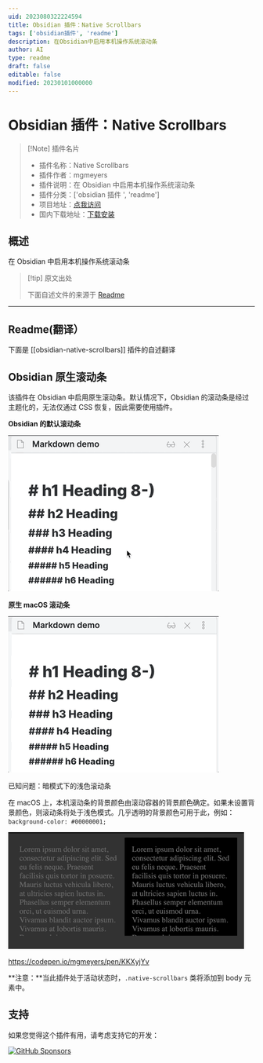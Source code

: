 ```yaml
---
uid: 2023080322224594
title: Obsidian 插件：Native Scrollbars
tags: ['obsidian插件', 'readme']
description: 在Obsidian中启用本机操作系统滚动条
author: AI
type: readme
draft: false
editable: false
modified: 20230101000000
---
```


# Obsidian 插件：Native Scrollbars

> [!Note] 插件名片
> - 插件名称：Native Scrollbars
> - 插件作者：mgmeyers
> - 插件说明：在 Obsidian 中启用本机操作系统滚动条
> - 插件分类：['obsidian 插件 ', 'readme']
> - 项目地址：[点我访问](https://github.com/mgmeyers/obsidian-native-scrollbars)
> - 国内下载地址：[下载安装](https://pkmer.cn/products/plugin/pluginMarket/?obsidian-native-scrollbars)

## 概述

在 Obsidian 中启用本机操作系统滚动条

> [!tip] 原文出处
>
>下面自述文件的来源于 [Readme](https://ghproxy.net/https://raw.githubusercontent.com/mgmeyers/obsidian-native-scrollbars/main/README.md)

---

## Readme(翻译）

下面是 [[obsidian-native-scrollbars]] 插件的自述翻译

## Obsidian 原生滚动条

该插件在 Obsidian 中启用原生滚动条。默认情况下，Obsidian 的滚动条是经过主题化的，无法仅通过 CSS 恢复，因此需要使用插件。

**Obsidian 的默认滚动条**

<img src="https://raw.githubusercontent.com/mgmeyers/obsidian-native-scrollbars/main/screenshots/non-native-scrollbars.gif" alt="一个演示Obsidian默认滚动条的短gif">

**原生 macOS 滚动条**

<img src="https://raw.githubusercontent.com/mgmeyers/obsidian-native-scrollbars/main/screenshots/native-scrollbars.gif" alt="一个演示原生滚动条的短gif">

已知问题：暗模式下的浅色滚动条

在 macOS 上，本机滚动条的背景颜色由滚动容器的背景颜色确定。如果未设置背景颜色，则滚动条将处于浅色模式。几乎透明的背景颜色可用于此，例如：`background-color: #00000001;`

<img src="https://raw.githubusercontent.com/mgmeyers/obsidian-native-scrollbars/main/screenshots/darkmode-issue.gif" alt="A short gif demonstraiting issues with dark-mode scrollbars">

<https://codepen.io/mgmeyers/pen/KKXyjYv>

**注意：**当此插件处于活动状态时，`.native-scrollbars` 类将添加到 body 元素中。

## 支持

如果您觉得这个插件有用，请考虑支持它的开发：

[![GitHub Sponsors](https://img.shields.io/github/sponsors/mgmeyers?label=Sponsor&logo=GitHub%20Sponsors&style=for-the-badge)](https://github.com/sponsors/mgmeyers)
